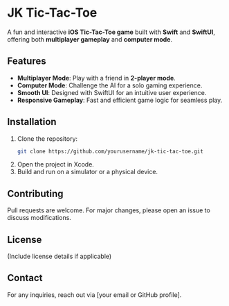 # JK Tic-Tac-Toe

A fun and interactive **iOS Tic-Tac-Toe game** built with **Swift** and **SwiftUI**, offering both **multiplayer gameplay** and **computer mode**.

## Features
- **Multiplayer Mode**: Play with a friend in **2-player mode**.
- **Computer Mode**: Challenge the AI for a solo gaming experience.
- **Smooth UI**: Designed with SwiftUI for an intuitive user experience.
- **Responsive Gameplay**: Fast and efficient game logic for seamless play.

## Installation
1. Clone the repository:
   ```sh
   git clone https://github.com/yourusername/jk-tic-tac-toe.git
   ```
2. Open the project in Xcode.
3. Build and run on a simulator or a physical device.

## Contributing
Pull requests are welcome. For major changes, please open an issue to discuss modifications.

## License
(Include license details if applicable)

## Contact
For any inquiries, reach out via [your email or GitHub profile].

